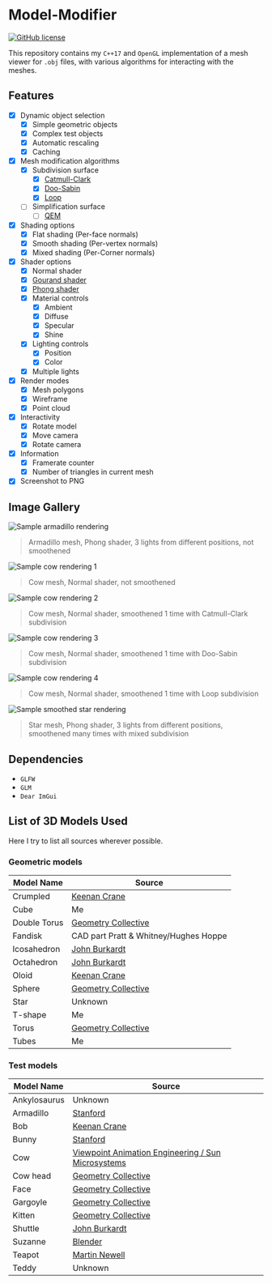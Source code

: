 # Model-Modifier
[![GitHub license](https://img.shields.io/github/license/Naereen/StrapDown.js.svg)](https://github.com/jasonlmfong/Model-Modifier/blob/main/LICENSE)

This repository contains my `C++17` and `OpenGL` implementation of a mesh viewer for `.obj` files, with various algorithms for interacting with the meshes.

## Features
- [x] Dynamic object selection
    - [x] Simple geometric objects
    - [x] Complex test objects
    - [x] Automatic rescaling
    - [x] Caching
- [x] Mesh modification algorithms
    - [x] Subdivision surface
        - [x] [Catmull-Clark](https://en.wikipedia.org/wiki/Catmull%E2%80%93Clark_subdivision_surface)
        - [x] [Doo-Sabin](https://en.wikipedia.org/wiki/Doo%E2%80%93Sabin_subdivision_surface)
        - [x] [Loop](https://en.wikipedia.org/wiki/Loop_subdivision_surface)
    - [ ] Simplification surface
        - [ ] [QEM](https://www.cs.cmu.edu/~./garland/Papers/quadrics.pdf)
- [x] Shading options
    - [x] Flat shading (Per-face normals)
    - [x] Smooth shading (Per-vertex normals)
    - [x] Mixed shading (Per-Corner normals)
- [x] Shader options
    - [x] Normal shader
    - [x] [Gourand shader](https://en.wikipedia.org/wiki/Gouraud_shading)
    - [x] [Phong shader](https://en.wikipedia.org/wiki/Phong_shading)
    - [x] Material controls
        - [x] Ambient
        - [x] Diffuse
        - [x] Specular
        - [x] Shine
    - [x] Lighting controls
        - [x] Position
        - [x] Color
    - [x] Multiple lights
- [x] Render modes
    - [x] Mesh polygons
    - [x] Wireframe
    - [x] Point cloud
- [x] Interactivity
    - [x] Rotate model
    - [x] Move camera
    - [x] Rotate camera
- [x] Information
    - [x] Framerate counter
    - [x] Number of triangles in current mesh
- [x] Screenshot to PNG

## Image Gallery
![Sample armadillo rendering](Model-Modifier/gallery/Screenshot_2023-7-9_214740.png)
> Armadillo mesh, Phong shader, 3 lights from different positions, not smoothened

![Sample cow rendering 1](Model-Modifier/gallery/Screenshot_2023-9-11_12505.png)
> Cow mesh, Normal shader, not smoothened

![Sample cow rendering 2](Model-Modifier/gallery/Screenshot_2023-9-11_125011.png)
> Cow mesh, Normal shader, smoothened 1 time with Catmull-Clark subdivision

![Sample cow rendering 3](Model-Modifier/gallery/Screenshot_2023-9-11_125016.png)
> Cow mesh, Normal shader, smoothened 1 time with Doo-Sabin subdivision

![Sample cow rendering 4](Model-Modifier/gallery/Screenshot_2023-9-11_125020.png)
> Cow mesh, Normal shader, smoothened 1 time with Loop subdivision

![Sample smoothed star rendering](Model-Modifier/gallery/Screenshot_2023-7-16_141825.png)
> Star mesh, Phong shader, 3 lights from different positions, smoothened many times with mixed subdivision

## Dependencies
- `GLFW`
- `GLM`
- `Dear ImGui`

## List of 3D Models Used
Here I try to list all sources wherever possible.

### Geometric models
| Model Name | Source |
|------------|--------|
| Crumpled | [Keenan Crane](https://www.cs.cmu.edu/~kmcrane/Projects/ModelRepository/) |
| Cube | Me |
| Double Torus | [Geometry Collective](https://github.com/GeometryCollective/ddg-exercises/tree/main/input) |
| Fandisk | CAD part Pratt & Whitney/Hughes Hoppe |
| Icosahedron | [John Burkardt](https://people.sc.fsu.edu/~jburkardt/data/obj/obj.html) |
| Octahedron | [John Burkardt](https://people.sc.fsu.edu/~jburkardt/data/obj/obj.html) |
| Oloid | [Keenan Crane](https://www.cs.cmu.edu/~kmcrane/Projects/ModelRepository/) |
| Sphere | [Geometry Collective](https://github.com/GeometryCollective/ddg-exercises/tree/main/input) |
| Star | Unknown |
| T-shape | Me |
| Torus | [Geometry Collective](https://github.com/GeometryCollective/ddg-exercises/tree/main/input) |
| Tubes | Me |

### Test models
| Model Name | Source |
|------------|--------|
| Ankylosaurus | Unknown |
| Armadillo | [Stanford](http://graphics.stanford.edu/data/3Dscanrep/) | 
| Bob | [Keenan Crane](https://www.cs.cmu.edu/~kmcrane/Projects/ModelRepository/) |
| Bunny | [Stanford](http://graphics.stanford.edu/data/3Dscanrep/) |
| Cow |  [Viewpoint Animation Engineering / Sun Microsystems](https://gfx.cs.princeton.edu/proj/sugcon/models/) |
| Cow head | [Geometry Collective](https://github.com/GeometryCollective/ddg-exercises/tree/main/input) |
| Face | [Geometry Collective](https://github.com/GeometryCollective/ddg-exercises/tree/main/input) |
| Gargoyle | [Geometry Collective](https://github.com/GeometryCollective/ddg-exercises/tree/main/input) |
| Kitten | [Geometry Collective](https://github.com/GeometryCollective/ddg-exercises/tree/main/input) |
| Shuttle | [John Burkardt](https://people.sc.fsu.edu/~jburkardt/data/obj/obj.html) |
| Suzanne | [Blender](https://www.blender.org/) |
| Teapot | [Martin Newell](https://users.cs.utah.edu/~dejohnso/models/teapot.html) | 
| Teddy | Unknown |
